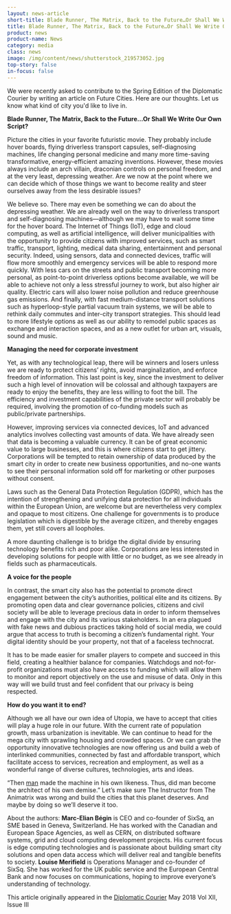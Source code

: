 ```yaml
---
layout: news-article
short-title: Blade Runner, The Matrix, Back to the Future…Or Shall We Write Our Own Script? 
title: Blade Runner, The Matrix, Back to the Future…Or Shall We Write Our Own Script?
product: news
product-name: News
category: media
class: news
image: /img/content/news/shutterstock_219573052.jpg
top-story: false
in-focus: false
---
```


We were recently asked to contribute to the Spring Edition of the Diplomatic Courier by writing an article on Future Cities. Here are our thoughts. Let us know what kind of city you'd like to live in.

**Blade Runner, The Matrix, Back to the Future…Or Shall We Write Our Own Script?**

Picture the cities in your favorite futuristic movie. They probably include hover boards, flying driverless transport capsules, self-diagnosing machines, life changing personal medicine and many more time-saving transformative, energy-efficient amazing inventions. However, these movies always include an arch villain, draconian controls on personal freedom, and at the very least, depressing weather. Are we now at the point where we can decide which of those things we want to become reality and steer ourselves away from the less desirable issues?

We believe so. There may even be something we can do about the depressing weather. We are already well on the way to driverless transport and self-diagnosing machines—although we may have to wait some time for the hover board. The Internet of Things (IoT), edge and cloud computing, as well as artificial intelligence, will deliver municipalities with the opportunity to provide citizens with improved services, such as smart traffic, transport, lighting, medical data sharing, entertainment and personal security. Indeed, using sensors, data and connected devices, traffic will flow more smoothly and emergency services will be able to respond more quickly. With less cars on the streets and public transport becoming more personal, as point-to-point driverless options become available, we will be able to achieve not only a less stressful journey to work, but also higher air quality. Electric cars will also lower noise pollution and reduce greenhouse gas emissions. And finally, with fast medium-distance transport solutions such as hyperloop-style partial vacuum train systems, we will be able to rethink daily commutes and inter-city transport strategies. This should lead to more lifestyle options as well as our ability to remodel public spaces as exchange and interaction spaces, and as a new outlet for urban art, visuals, sound and music.

**Managing the need for corporate investment**

Yet, as with any technological leap, there will be winners and losers unless we are ready to protect citizens’ rights, avoid marginalization, and enforce freedom of information. This last point is key, since the investment to deliver such a high level of innovation will be colossal and although taxpayers are ready to enjoy the benefits, they are less willing to foot the bill. The efficiency and investment capabilities of the private sector will probably be required, involving the promotion of co-funding models such as public/private partnerships.

However, improving services via connected devices, IoT and advanced analytics involves collecting vast amounts of data. We have already seen that data is becoming a valuable currency. It can be of great economic value to large businesses, and this is where citizens start to get jittery. Corporations will be tempted to retain ownership of data produced by the smart city in order to create new business opportunities, and no-one wants to see their personal information sold off for marketing or other purposes without consent.

Laws such as the General Data Protection Regulation (GDPR), which has the intention of strengthening and unifying data protection for all individuals within the European Union, are welcome but are nevertheless very complex and opaque to most citizens. One challenge for governments is to produce legislation which is digestible by the average citizen, and thereby engages them, yet still covers all loopholes.

A more daunting challenge is to bridge the digital divide by ensuring technology benefits rich and poor alike. Corporations are less interested in developing solutions for people with little or no budget, as we see already in fields such as pharmaceuticals.

**A voice for the people**

In contrast, the smart city also has the potential to promote direct engagement between the city’s authorities, political elite and its citizens. By promoting open data and clear governance policies, citizens and civil society will be able to leverage precious data in order to inform themselves and engage with the city and its various stakeholders. In an era plagued with fake news and dubious practices taking hold of social media, we could argue that access to truth is becoming a citizen’s fundamental right. Your digital identity should be your property, not that of a faceless technocrat.

It has to be made easier for smaller players to compete and succeed in this field, creating a healthier balance for companies. Watchdogs and not-for-profit organizations must also have access to funding which will allow them to monitor and report objectively on the use and misuse of data. Only in this way will we build trust and feel confident that our privacy is being respected.

**How do you want it to end?**

Although we all have our own idea of Utopia, we have to accept that cities will play a huge role in our future. With the current rate of population growth, mass urbanization is inevitable. We can continue to head for the mega city with sprawling housing and crowded spaces. Or we can grab the opportunity innovative technologies are now offering us and build a web of interlinked communities, connected by fast and affordable transport, which facilitate access to services, recreation and employment, as well as a wonderful range of diverse cultures, technologies, arts and ideas.

“Then [man](http://matrix.wikia.com/wiki/Humans) made the machine in his own likeness. Thus, did man become the architect of his own demise.” Let’s make sure The Instructor from The Animatrix was wrong and build the cities that this planet deserves. And maybe by doing so we’ll deserve it too.

About the authors: **Marc-Elian Bégin** is CEO and co-founder of SixSq, an SME based in Geneva, Switzerland. He has worked with the Canadian and European Space Agencies, as well as CERN, on distributed software systems, grid and cloud computing development projects. His current focus is edge computing technologies and is passionate about building smart city solutions and open data access which will deliver real and tangible benefits to society. **Louise Merifield** is Operations Manager and co-founder of SixSq. She has worked for the UK public service and the European Central Bank and now focuses on communications, hoping to improve everyone’s understanding of technology.


This article originally appeared in the [Diplomatic Courier](https://www.diplomaticourier.com/posts/blade-runner-the-matrix-back-to-the-futureor-shall-we-write-our-own-script) May 2018 Vol XII, Issue III
